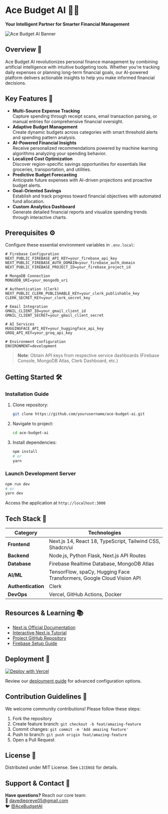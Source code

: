 # Ace Budget AI 💸🤖

**Your Intelligent Partner for Smarter Financial Management**

![Ace Budget AI Banner](https://via.placeholder.com/1200x400?text=Ace+Budget+AI+Banner) <!-- Add actual banner image URL -->

## Overview 📌
Ace Budget AI revolutionizes personal finance management by combining artificial intelligence with intuitive budgeting tools. Whether you're tracking daily expenses or planning long-term financial goals, our AI-powered platform delivers actionable insights to help you make informed financial decisions.

## Key Features 🚀
- **Multi-Source Expense Tracking**  
  Capture spending through receipt scans, email transaction parsing, or manual entries for comprehensive financial oversight.
- **Adaptive Budget Management**  
  Create dynamic budgets across categories with smart threshold alerts and spending pattern analysis.
- **AI-Powered Financial Insights**  
  Receive personalized recommendations powered by machine learning algorithms analyzing your spending behavior.
- **Localized Cost Optimization**  
  Discover region-specific savings opportunities for essentials like groceries, transportation, and utilities.
- **Predictive Budget Forecasting**  
  Anticipate future expenses with AI-driven projections and proactive budget alerts.
- **Goal-Oriented Savings**  
  Establish and track progress toward financial objectives with automated fund allocation.
- **Custom Analytics Dashboard**  
  Generate detailed financial reports and visualize spending trends through interactive charts.

## Prerequisites ⚙️
Configure these essential environment variables in `.env.local`:

```env
# Firebase Configuration
NEXT_PUBLIC_FIREBASE_API_KEY=your_firebase_api_key
NEXT_PUBLIC_FIREBASE_AUTH_DOMAIN=your_firebase_auth_domain
NEXT_PUBLIC_FIREBASE_PROJECT_ID=your_firebase_project_id

# MongoDB Connection
MONGODB_URI=your_mongodb_uri

# Authentication (Clerk)
NEXT_PUBLIC_CLERK_PUBLISHABLE_KEY=your_clerk_publishable_key
CLERK_SECRET_KEY=your_clerk_secret_key

# Email Integration
GMAIL_CLIENT_ID=your_gmail_client_id
GMAIL_CLIENT_SECRET=your_gmail_client_secret

# AI Services
HUGGINGFACE_API_KEY=your_huggingface_api_key
GROQ_API_KEY=your_groq_api_key

# Environment Configuration
ENVIRONMENT=development
```

> **Note**: Obtain API keys from respective service dashboards (Firebase Console, MongoDB Atlas, Clerk Dashboard, etc.)

## Getting Started 🛠️

### Installation Guide
1. Clone repository:
   ```bash
   git clone https://github.com/yourusername/ace-budget-ai.git
   ```
2. Navigate to project:
   ```bash
   cd ace-budget-ai
   ```
3. Install dependencies:
   ```bash
   npm install
   # or
   yarn
   ```

### Launch Development Server
```bash
npm run dev
# or
yarn dev
```
Access the application at `http://localhost:3000`

## Tech Stack 🧩

| Category          | Technologies                                                                 |
|-------------------|------------------------------------------------------------------------------|
| **Frontend**      | Next.js 14, React 18, TypeScript, Tailwind CSS, Shadcn/ui                    |
| **Backend**       | Node.js, Python Flask, Next.js API Routes                                    |
| **Database**      | Firebase Realtime Database, MongoDB Atlas                                    |
| **AI/ML**         | TensorFlow, spaCy, Hugging Face Transformers, Google Cloud Vision API        |
| **Authentication**| Clerk                                                                        |
| **DevOps**        | Vercel, GitHub Actions, Docker                                               |

## Resources & Learning 📚
- [Next.js Official Documentation](https://nextjs.org/docs)
- [Interactive Next.js Tutorial](https://nextjs.org/learn)
- [Project GitHub Repository](https://github.com/vercel/next.js)
- [Firebase Setup Guide](https://firebase.google.com/docs)

## Deployment 🚢
[![Deploy with Vercel](https://vercel.com/button)](https://vercel.com/new/clone?repository-url=https%3A%2F%2Fgithub.com%2Fyourusername%2Face-budget-ai)

Review our [deployment guide](DEPLOYMENT.md) for advanced configuration options.

## Contribution Guidelines 👥
We welcome community contributions! Please follow these steps:
1. Fork the repository
2. Create feature branch: `git checkout -b feat/amazing-feature`
3. Commit changes: `git commit -m 'Add amazing feature'`
4. Push to branch: `git push origin feat/amazing-feature`
5. Open a Pull Request

## License 📄
Distributed under MIT License. See `LICENSE` for details.

## Support & Contact 📧
**Have questions?** Reach our core team:  
📩 [davediepreye05@gmail.com](mailto:davediepreye05@gmail.com)  
🐦 [@AceBudgetAI](https://twitter.com/AceBudgetAI) <!-- Add actual social media handles -->
